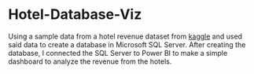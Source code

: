 # Hotel-Database-Viz
Using a sample data from a hotel revenue dataset from [kaggle](https://www.kaggle.com/datasets/govindkrishnadas/hotel-revenue) and used said data to create a database in Microsoft SQL Server. After creating the database, I connected the SQL Server to Power BI to make a simple dashboard to analyze the revenue from the hotels.
